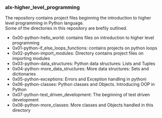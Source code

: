 ### alx-higher_level_programming
The repository contains project files beginning the introduction to higher level programming in Python language.  
Some of the directories in this repository are brefily outlined.
* 0x00-python-hello_world: contains files on introduction to higher level programming
* 0x01-python-if_else_loops_functions: contains projects on python loops
* 0x02-python-import_modules: Directory contains project files on importing modules
* 0x03-python-data_structures: Python data structures: Lists and Tuples
* 0x04-python-more_data_structures: More data structures: Sets and dictionaries
* 0x05-python-exceptions: Errors and Exception handling in pythoni
* 0x06-python-classes: Python classes and Objects. Introducing OOP in Python
* 0x07-python-test_driven_development: The beginning of test driven development
* 0x08-python-more_classes: More classes and Objects handled in this directory

